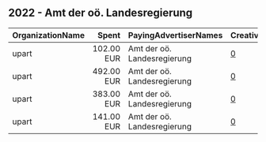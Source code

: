 ## 2022 - Amt der oö. Landesregierung 
|OrganizationName|Spent|PayingAdvertiserNames|CreativeUrls|Impressions|Genders|AgeBrackets|CountryCodes|BillingAddresses|CandidateBallotInformation|
|:---|---:|:---|:---|---:|:---|:---|:---|:---|:---|
|upart|102.00 EUR|Amt der oö. Landesregierung|[0](https://www.snap.com/political-ads/asset/fc7b249aed68d57d4be98dbc0664d2a0098f2ff83b2563f6a28e1fb65b119404?mediaType=mp4)|10,013||15-25|austria|"Wildbergstraße 4,Linz,4040,AT"||
|upart|492.00 EUR|Amt der oö. Landesregierung|[0](https://www.snap.com/political-ads/asset/13a35025d0b9183f146914b45beedc095421c841798a4f6bef2a45d9cefdd9c8?mediaType=mp4)|47,615||15-25|austria|"Wildbergstraße 4,Linz,4040,AT"||
|upart|383.00 EUR|Amt der oö. Landesregierung|[0](https://www.snap.com/political-ads/asset/a14b2071345e210442a17cc6918ad2667ef421033792c1b7dac6ae020bc73e00?mediaType=mp4)|36,752||15-25|austria|"Wildbergstraße 4,Linz,4040,AT"||
|upart|141.00 EUR|Amt der oö. Landesregierung|[0](https://www.snap.com/political-ads/asset/261ebed967f92d78d07abdea678f747d1d1e20b3e4b424dba507dd8efcfd717c?mediaType=mp4)|13,670||15-25|austria|"Wildbergstraße 4,Linz,4040,AT"||
